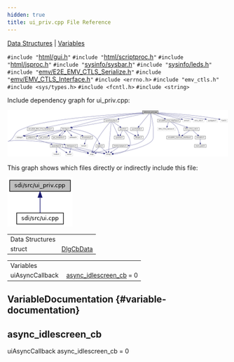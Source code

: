 ```yaml
---
hidden: true
title: ui_priv.cpp File Reference
---
```


[Data Structures](#nested-classes) \| [Variables](#var-members)

`#include "`<a href="gui_8h_source.md">html/gui.h</a>`"`
`#include "`<a href="scriptproc_8h_source.md">html/scriptproc.h</a>`"`
`#include "`<a href="jsproc_8h_source.md">html/jsproc.h</a>`"`
`#include "`<a href="sysbar_8h_source.md">sysinfo/sysbar.h</a>`"`
`#include "`<a href="leds_8h_source.md">sysinfo/leds.h</a>`"`
`#include "`<a href="_e2_e___e_m_v___c_t_l_s___serialize_8h_source.md">emv/E2E_EMV_CTLS_Serialize.h</a>`"`
`#include "`<a href="_e_m_v___c_t_l_s___interface_8h_source.md">emv/EMV_CTLS_Interface.h</a>`"`
`#include <errno.h>`
`#include "emv_ctls.h"`
`#include <sys/types.h>`
`#include <fcntl.h>`
`#include <string>`

Include dependency graph for ui_priv.cpp:

![](ui__priv_8cpp__incl.png)

This graph shows which files directly or indirectly include this file:

![](ui__priv_8cpp__dep__incl.png)

|                 |                                                        |
|-----------------|--------------------------------------------------------|
| Data Structures |                                                        |
| struct          | <a href="struct_dlg_cb_data.md">DlgCbData</a> |

|  |  |
|----|----|
| Variables |  |
| uiAsyncCallback  | [async_idlescreen_cb](#a06f170fc2f97e81f7611e1694043a3b1) = 0 |

## VariableDocumentation {#variable-documentation}

## async_idlescreen_cb <a href="#a06f170fc2f97e81f7611e1694043a3b1" id="a06f170fc2f97e81f7611e1694043a3b1"></a>

<p>uiAsyncCallback async_idlescreen_cb = 0</p>
